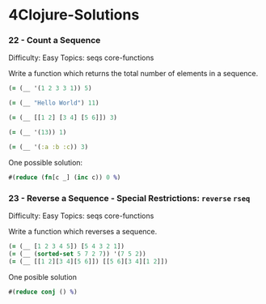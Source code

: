 # 4Clojure-Solutions


### 22 - Count a Sequence

Difficulty:	Easy
Topics:	seqs core-functions


Write a function which returns the total number of elements in a sequence.

```clojure
(= (__ '(1 2 3 3 1)) 5)

(= (__ "Hello World") 11)

(= (__ [[1 2] [3 4] [5 6]]) 3)

(= (__ '(13)) 1)

(= (__ '(:a :b :c)) 3)
```

One possible solution:

```clojure
#(reduce (fn[c _] (inc c)) 0 %)
```

### 23 - Reverse a Sequence - Special Restrictions: `reverse` `rseq`

Difficulty:	Easy
Topics:	seqs core-functions


Write a function which reverses a sequence.
```clojure
(= (__ [1 2 3 4 5]) [5 4 3 2 1])
(= (__ (sorted-set 5 7 2 7)) '(7 5 2))
(= (__ [[1 2][3 4][5 6]]) [[5 6][3 4][1 2]])
```

One posible solution
```clojure
#(reduce conj () %)
```

